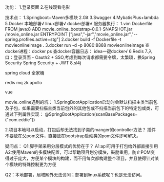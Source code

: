功能：
1.登录页面
2.在线观看电影

技术点：
1.Springboot+Maven多模块
2.Git
3.Swagger
4.MybatisPlus+lambda
5.Docker
本地部署√
linux部署√
docker部署√
    服务器执行：
    1.vim Dockerfile
    FROM java:8
    ADD movie_online_bootstrap-0.0.1-SNAPSHOT.jar /movie_online.jar
    ENTRYPOINT ["java","-jar","movie_online.jar","--spring.profiles.active=stg"]
    2.docker build -f Dockerfile -t movieonlineimage .
    3.docker run -d -p 8080:8888 movieonlineimage
查docker进程：docker ps
查docker容器日志：
idea一键docker√
6.Redis
7.入口：登录页面 - Oauth2 + SSO,考虑到每次请求都需要令牌，太繁琐，换Spring Security
Spring Security + JWT
8.sl4j


spring cloud 全家桶

redis
mq
zk
apollo

vue







movie_online遇到的坑：
1.SpringBootApplication启动时会默认扫描主类当前包及子包，如果需要扫描主类当前包外的其他包或不扫描当前包下的特定包或类，可通过下列属性实现：
@SpringBootApplication(scanBasePackages=("com.eddie"))

2.项目本地可以启动，打包后却无法找到子类的manger的controller方法？
<plugins>插件不要放在父pom文件，直接放在bootstrap启动类的pom文件即可解决。



疑问点：
Q1:脚手架采用分层模式的优势在于？ 
A1:api可用于打包给外部直接引用
A2:使用Maven的多模块配置，可以帮助项目划分模块，鼓励重用，防止POM变得过于庞大，方便某个模块的构建，而不用每次都构建整个项目，并且使得针对某个模块的特殊控制更为方便


Q2：本地部署，局域网外无法访问；部署到linux系统呢？也是无法访问。